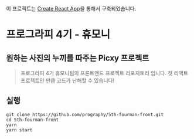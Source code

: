 이 프로젝트는 [Create React App](https://github.com/facebook/create-react-app)을 통해서 구축되었습니다.

# 프로그라피 4기 - 휴모니

## 원하는 사진의 누끼를 따주는 Picxy 프로젝트

> 프로그라피 4기 휴모니팀의 프론트엔드 프로젝트 리포지토리 입니다.
첫 리액트 프로젝트인 만큼 코드가 난해할 수 있습니다!

## 실행

```shell
git clone https://github.com/prography/5th-fourman-front.git
cd 5th-fourman-front
yarn
yarn start
```
